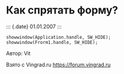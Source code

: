 Как спрятать форму?
===================

::: {.date}
01.01.2007
:::

    showwindow(Application.handle, SW_HIDE);
    showwindow(Frorm1.handle, SW_HIDE);

Автор: Vit

Взято с Vingrad.ru <https://forum.vingrad.ru>

